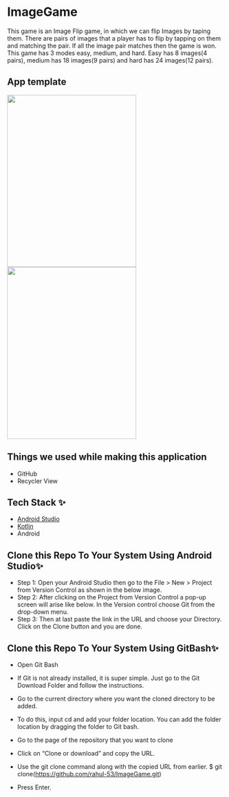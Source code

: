 # ImageGame
This game is an Image Flip game, in which we can flip Images by taping them. There are pairs of images that a player has to flip by tapping on them and matching the pair. If all the image pair matches then the game is won. This game has 3 modes easy, medium, and hard.
Easy has 8 images(4 pairs), medium has 18 images(9 pairs) and hard has 24 images(12 pairs).

## App template
<img src = "https://user-images.githubusercontent.com/86509973/152642098-7daa2090-3ce8-41c3-b45d-30228ccc1f4d.jpeg" height  ="400" width = "300" />
<img src = "https://user-images.githubusercontent.com/86509973/152642189-a39228f8-10a0-4684-9c83-06222d598da3.jpeg" height  ="400" width = "300" />

## Things we used while making this application

- GitHub
- Recycler View

## Tech Stack ✨
* [Android Studio](https://developer.android.com/studio)
* [Kotlin](https://kotlinlang.org/)
* Android

## Clone this Repo To Your System Using Android Studio✨
* Step 1: Open your Android Studio then go to the File > New > Project from Version Control as shown in the below image. 
* Step 2: After clicking on the Project from Version Control a pop-up screen will arise like below. In the Version control choose Git from the drop-down menu. 
* Step 3: Then at last paste the link in the URL and choose your Directory. Click on the Clone button and you are done.
## Clone this Repo To Your System Using GitBash✨
* Open Git Bash
* If Git is not already installed, it is super simple. Just go to the Git Download Folder and follow the instructions.

* Go to the current directory where you want the cloned directory to be added.
* To do this, input cd and add your folder location. You can add the folder location by dragging the folder to Git bash.
* Go to the page of the repository that you want to clone
* Click on “Clone or download” and copy the URL.

* Use the git clone command along with the copied URL from earlier.
$ git clone(https://github.com/rahul-53/ImageGame.git)
* Press Enter.
